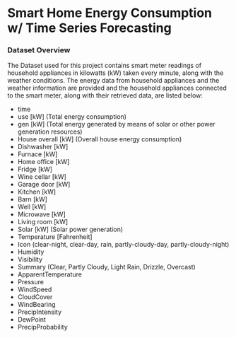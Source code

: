 # Smart Home Energy Consumption w/ Time Series Forecasting

### Dataset Overview
The Dataset used for this project contains smart meter readings of household appliances in kilowatts (kW) taken every minute, along with the weather conditions. The energy data from household appliances and the weather information are provided and the household appliances connected to the smart meter, along with their retrieved data, are listed below:

- time
- use [kW] (Total energy consumption)
- gen [kW] (Total energy generated by means of solar or other power generation resources)
- House overall [kW] (Overall house energy consumption)
- Dishwasher [kW]
- Furnace [kW]
- Home office [kW]
- Fridge [kW]
- Wine cellar [kW]
- Garage door [kW]
- Kitchen [kW]
- Barn [kW]
- Well [kW]
- Microwave [kW]
- Living room [kW]
- Solar [kW] (Solar power generation)
- Temperature [Fahrenheit]
- Icon (clear-night, clear-day, rain, partly-cloudy-day, partly-cloudy-night)
- Humidity
- Visibility
- Summary (Clear, Partly Cloudy, Light Rain, Drizzle, Overcast)
- ApparentTemperature
- Pressure
- WindSpeed
- CloudCover
- WindBearing
- PrecipIntensity
- DewPoint
- PrecipProbability
